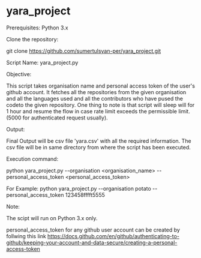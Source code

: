 # yara_project

Prerequisites: Python 3.x

Clone the repository:

git clone https://github.com/sumertulsyan-per/yara_project.git

Script Name: yara_project.py

Objective:

This script takes organisation name and personal access token of the user's github account.
It fetches all the repositories from the given organisation and all the languages used and all the contributors who have pused the codeto the given repository.
One thing to note is that script will sleep will for 1 hour and resume the flow in case rate limit exceeds the permissible limit. (5000 for authenticated request usually).

Output:

Final Output will be csv file 'yara.csv' with all the required information. The csv file will be in same directory from where the script has been executed.

Execution command:

python yara_project.py --organisation <organisation_name> --personal_access_token <personal_access_token>

For Example: python yara_project.py --organisation potato --personal_access_token 123458fffft5555

Note:

The scipt will run on Python 3.x only.

personal_access_token for any github user account can be created by follwing this link https://docs.github.com/en/github/authenticating-to-github/keeping-your-account-and-data-secure/creating-a-personal-access-token
